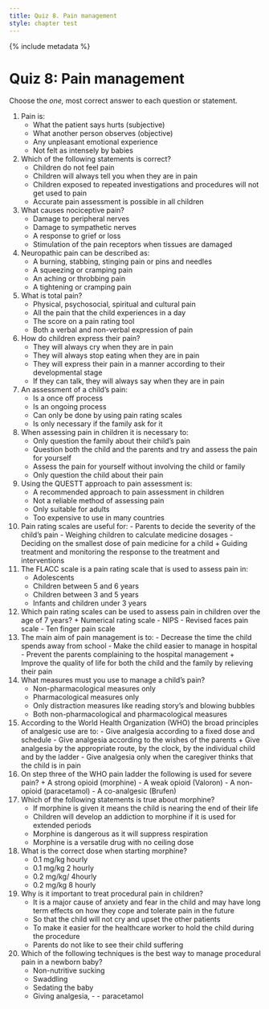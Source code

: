 ```yaml
---
title: Quiz 8. Pain management
style: chapter test
---
```


{% include metadata %} 

# Quiz 8: Pain management

Choose the *one,* most correct answer to each question or statement.

1.	Pain is:
    +	What the patient says hurts (subjective)
    -	What another person observes (objective)
    -	Any unpleasant emotional experience
    -	Not felt as intensely by babies
2.	Which of the following statements is correct?
    -	Children do not feel pain
    -	Children will always tell you when they are in pain
    +	Children exposed to repeated investigations and procedures will not get used to pain
    -	Accurate pain assessment is possible in all children
3.	What causes nociceptive pain?
    -	Damage to peripheral nerves
    -	Damage to sympathetic nerves
    -	A response to grief or loss
    +	Stimulation of the pain receptors when tissues are damaged
4.	Neuropathic pain can be described as:
    +	A burning, stabbing, stinging pain or pins and needles
    -	A squeezing or cramping pain
    -	An aching or throbbing pain
    -	A tightening or cramping pain
5.	What is total pain?
    +	Physical, psychosocial, spiritual and cultural pain
    -	All the pain that the child experiences in a day
    -	The score on a pain rating tool
    -	Both a verbal and non-verbal expression of pain
6.	How do children express their pain?
    -	They will always cry when they are in pain
    -	They will always stop eating when they are in pain
    +	They will express their pain in a manner according to their developmental stage
    -	If they can talk, they will always say when they are in pain
7.	An assessment of a child’s pain:
    -	Is a once off process
    +	Is an ongoing process
    -	Can only be done by using pain rating scales
    -	Is only necessary if the family ask for it
8.	When assessing pain in children it is necessary to:
    -	Only question the family about their child’s pain
    +	Question both the child and the parents and try and assess the pain for yourself
    -	Assess the pain for yourself without involving the child or family
    -	Only question the child about their pain
9.	Using the QUESTT approach to pain assessment is:
    +	A recommended approach to pain assessment in children
    -	Not a reliable method of assessing pain
    -	Only suitable for adults
    -	Too expensive to use in many countries
10.	 Pain rating scales are useful for: 
    -	Parents to decide the severity of the child’s pain
    -	Weighing children to calculate medicine dosages
    -	Deciding on the smallest dose of pain medicine for a child
    +	Guiding treatment and monitoring the response to the treatment and interventions
11.	The FLACC scale is a pain rating scale that is used to assess pain in:
    -	Adolescents
    -	Children between 5 and 6 years
    -	Children between 3 and 5 years
    +	Infants and children under 3 years
12.	 Which pain rating scales can be used to assess pain in children over the age of 7 years?
    +	Numerical rating scale
    -	NIPS
    -	Revised faces pain scale
    -	Ten finger pain scale
13.	 The main aim of pain management is to:
    -	Decrease the time the child spends away from school
    -	Make the child easier to manage in hospital
    -	Prevent the parents complaining to the hospital management
    +	Improve the quality of life for both the child and the family by relieving their pain
14.	What measures must you use to manage a child’s pain?
    -	Non-pharmacological measures only
    -	Pharmacological measures only
    -	Only distraction measures like reading story’s and blowing bubbles
    +	Both non-pharmacological and pharmacological measures
15.	 According to the World Health Organization (WHO) the broad principles of analgesic use are to: 
    -	Give analgesia according to a fixed dose and schedule
    -	Give analgesia according to the wishes of the parents
    +	Give analgesia by the appropriate route, by the clock, by the individual child and by the ladder
    -	Give analgesia only when the caregiver thinks that the child is in pain
16.	 On step three of the WHO pain ladder the following is used for severe pain?
    +	A strong opioid (morphine)
    -	A weak opioid (Valoron)
    -	A non-opioid (paracetamol)
    -	A co-analgesic (Brufen)
17.	Which of the following statements is true about morphine?
    -	If morphine is given it means the child is nearing the end of their life
    -	Children will develop an addiction to morphine if it is used for extended periods
    -	Morphine is dangerous as it will suppress respiration
    +	Morphine is a versatile drug with no ceiling dose
18.	What is the correct dose when starting morphine?
    -	0.1 mg/kg hourly
    -	0.1 mg/kg 2 hourly
    +	0.2 mg/kg/ 4hourly
    -	0.2 mg/kg 8 hourly
19.	Why is it important to treat procedural pain in children?
    +	It is a major cause of anxiety and fear in the child and may have long term effects on how they cope and tolerate pain in the future
    -	So that the child will not cry and upset the other patients
    -	To make it easier for the healthcare worker to hold the child during the procedure
    -	Parents do not like to see their child suffering
20.	Which of the following techniques is the best way to manage procedural pain in a newborn baby?
    +	Non-nutritive sucking
    -	Swaddling
    -	Sedating the baby
    -	Giving analgesia,     -    - paracetamol

